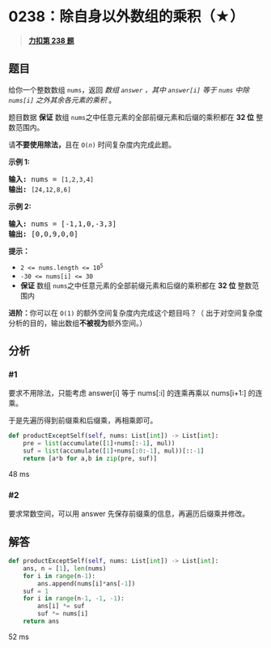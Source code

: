 # 0238：除自身以外数组的乘积（★）


> <u>**[力扣第 238 题](https://leetcode.cn/problems/product-of-array-except-self/)**</u>

## 题目

<p>给你一个整数数组 <code>nums</code>，返回 <em>数组 <code>answer</code> ，其中 <code>answer[i]</code> 等于 <code>nums</code> 中除 <code>nums[i]</code> 之外其余各元素的乘积</em> 。</p>

<p>题目数据 <strong>保证</strong> 数组 <code>nums</code>之中任意元素的全部前缀元素和后缀的乘积都在  <strong>32 位</strong> 整数范围内。</p>

<p>请<strong>不要使用除法，</strong>且在 <code>O(<em>n</em>)</code> 时间复杂度内完成此题。</p>



<p><strong>示例 1:</strong></p>

<pre>
<strong>输入:</strong> nums = <code>[1,2,3,4]</code>
<strong>输出:</strong> <code>[24,12,8,6]</code>
</pre>

<p><strong>示例 2:</strong></p>

<pre>
<strong>输入:</strong> nums = [-1,1,0,-3,3]
<strong>输出:</strong> [0,0,9,0,0]
</pre>



<p><strong>提示：</strong></p>

<ul>
<li><code>2 &lt;= nums.length &lt;= 10<sup>5</sup></code></li>
<li><code>-30 &lt;= nums[i] &lt;= 30</code></li>
<li><strong>保证</strong> 数组 <code>nums</code>之中任意元素的全部前缀元素和后缀的乘积都在  <strong>32 位</strong> 整数范围内</li>
</ul>



<p><strong>进阶：</strong>你可以在 <code>O(1)</code> 的额外空间复杂度内完成这个题目吗？（ 出于对空间复杂度分析的目的，输出数组<strong>不被视为</strong>额外空间。）</p>


## 分析

### #1

要求不用除法，只能考虑 answer[i] 等于 nums[:i] 的连乘再乘以 nums[i+1:] 的连乘。

于是先遍历得到前缀乘和后缀乘，再相乘即可。

```python
def productExceptSelf(self, nums: List[int]) -> List[int]:
    pre = list(accumulate([1]+nums[:-1], mul))
    suf = list(accumulate([1]+nums[:0:-1], mul))[::-1]
    return [a*b for a,b in zip(pre, suf)]
```
48 ms

### #2

要求常数空间，可以用 answer 先保存前缀乘的信息，再遍历后缀乘并修改。

## 解答

```python
def productExceptSelf(self, nums: List[int]) -> List[int]:
    ans, n = [1], len(nums)
    for i in range(n-1):
        ans.append(nums[i]*ans[-1])
    suf = 1
    for i in range(n-1, -1, -1):
        ans[i] *= suf
        suf *= nums[i]
    return ans
```
52 ms
